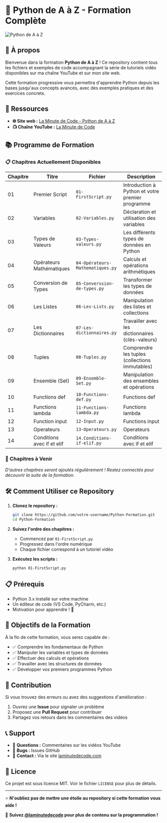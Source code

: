 # 🐍 Python de A à Z - Formation Complète

![Python de A à Z](https://www.laminutedecode.com/_next/image?url=https%3A%2F%2Fcdn.sanity.io%2Fimages%2Fhtniyx9j%2Fproduction%2F57c5c05411e1452f5f747946e10842afb349a39f-1920x1080.webp&w=1920&q=75)

## 📖 À propos

Bienvenue dans la formation **Python de A à Z** ! Ce repository contient tous les fichiers et exemples de code accompagnant la série de tutoriels vidéo disponibles sur ma chaîne YouTube et sur mon site web.

Cette formation progressive vous permettra d'apprendre Python depuis les bases jusqu'aux concepts avancés, avec des exemples pratiques et des exercices concrets.

## 🎥 Ressources

- **🌐 Site web :** [La Minute de Code - Python de A à Z](https://www.laminutedecode.com/tutoriels/python-de-a-a-z)
- **📺 Chaîne YouTube :** [La Minute de Code](https://www.youtube.com/@laminutedecode)

## 📚 Programme de Formation

### 📋 Chapitres Actuellement Disponibles

| Chapitre | Titre | Fichier | Description |
|----------|-------|---------|-------------|
| 01 | Premier Script | `01-FirstScript.py` | Introduction à Python et votre premier programme |
| 02 | Variables | `02-Variables.py` | Déclaration et utilisation des variables |
| 03 | Types de Valeurs | `03-Types-valeurs.py` | Les différents types de données en Python |
| 04 | Opérateurs Mathématiques | `04-Opérateurs-Mathematiques.py` | Calculs et opérations arithmétiques |
| 05 | Conversion de Types | `05-Converssion-de-types.py` | Transformer les types de données |
| 06 | Les Listes | `06-Les-Lists.py` | Manipulation des listes et collections |
| 07 | Les Dictionnaires | `07-Les-dictionnaires.py` | Travailler avec les dictionnaires (clés-valeurs) |
| 08 | Tuples | `08-Tuples.py` | Comprendre les tuples (collections immutables) |
| 09 | Ensemble (Set) | `09-Ensemble-Set.py` | Manipulation des ensembles et opérations |
| 10 | Functions def | `10-Functions-def.py` | Functions def |
| 11 | Functions lambda | `11-Functions-lambda.py` | Functions lambda |
| 12 | Function input | `12-Input.py` | Functions input |
| 13 | Operateurs | `13-Operateurs.py` | Operateurs |
| 14 | Conditions avec if et elif | `14.Conditions-if-elif.py` | Conditions avec if et elif |

### 🚀 Chapitres à Venir

*D'autres chapitres seront ajoutés régulièrement ! Restez connectés pour découvrir la suite de la formation.*

## 🛠️ Comment Utiliser ce Repository

1. **Clonez le repository :**
   ```bash
   git clone https://github.com/votre-username/Python-Formation.git
   cd Python-Formation
   ```

2. **Suivez l'ordre des chapitres :**
   - Commencez par `01-FirstScript.py`
   - Progressez dans l'ordre numérique
   - Chaque fichier correspond à un tutoriel vidéo

3. **Exécutez les scripts :**
   ```bash
   python 01-FirstScript.py
   ```

## 📋 Prérequis

- Python 3.x installé sur votre machine
- Un éditeur de code (VS Code, PyCharm, etc.)
- Motivation pour apprendre ! 🚀

## 🎯 Objectifs de la Formation

À la fin de cette formation, vous serez capable de :

- ✅ Comprendre les fondamentaux de Python
- ✅ Manipuler les variables et types de données
- ✅ Effectuer des calculs et opérations
- ✅ Travailler avec les structures de données
- ✅ Développer vos premiers programmes Python

## 🤝 Contribution

Si vous trouvez des erreurs ou avez des suggestions d'amélioration :

1. Ouvrez une **Issue** pour signaler un problème
2. Proposez une **Pull Request** pour contribuer
3. Partagez vos retours dans les commentaires des vidéos

## 📞 Support

- 💬 **Questions :** Commentaires sur les vidéos YouTube
- 🐛 **Bugs :** Issues GitHub
- 📧 **Contact :** Via le site [laminutedecode.com](https://www.laminutedecode.com)

## 📜 Licence

Ce projet est sous licence MIT. Voir le fichier `LICENSE` pour plus de détails.

---

⭐ **N'oubliez pas de mettre une étoile au repository si cette formation vous aide !**

📢 **Suivez [@laminutedecode](https://www.laminutedecode.com) pour plus de contenu sur la programmation !**